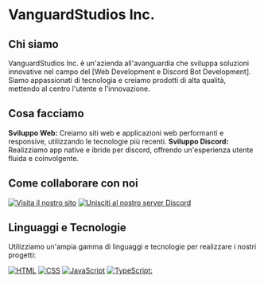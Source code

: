 # VanguardStudios Inc.

## Chi siamo
VanguardStudios Inc. è un'azienda all'avanguardia che sviluppa soluzioni innovative nel campo del [Web Development e Discord Bot Development]. Siamo appassionati di tecnologia e creiamo prodotti di alta qualità, mettendo al centro l'utente e l'innovazione.

## Cosa facciamo
**Sviluppo Web:** Creiamo siti web e applicazioni web performanti e responsive, utilizzando le tecnologie più recenti.
**Sviluppo Discord:** Realizziamo app native e ibride per discord, offrendo un'esperienza utente fluida e coinvolgente.

## Come collaborare con noi
[![Visita il nostro sito](https://ziadoua.github.io/m3-Markdown-Badges/badges/MyPortfolio/myportfolio1.svg)](https://hyperstudios.top/)
[![Unisciti al nostro server Discord](https://ziadoua.github.io/m3-Markdown-Badges/badges/Discord/discord1.svg)](https://discord.gg/WV8UUqG93W)

## Linguaggi e Tecnologie
Utilizziamo un'ampia gamma di linguaggi e tecnologie per realizzare i nostri progetti:

[![HTML](https://ziadoua.github.io/m3-Markdown-Badges/badges/HTML/html1.svg)](https://developer.mozilla.org/en-US/docs/Web/HTML)
[![CSS](https://ziadoua.github.io/m3-Markdown-Badges/badges/CSS/css1.svg)](https://developer.mozilla.org/en-US/docs/Web/CSS)
[![JavaScript](https://ziadoua.github.io/m3-Markdown-Badges/badges/Javascript/javascript3.svg)](https://developer.mozilla.org/en-US/docs/Web/JavaScript)
[![TypeScript:](https://ziadoua.github.io/m3-Markdown-Badges/badges/TypeScript/typescript1.svg)](https://www.typescriptlang.org/docs/handbook/typescript-in-5-minutes.html)
